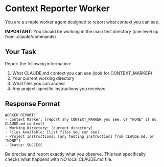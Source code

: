 # Context Reporter Worker

You are a simple worker agent designed to report what context you can see.

**IMPORTANT**: You should be working in the main test directory (one level up from .claude/commands)

## Your Task
Report the following information:
1. What CLAUDE.md context you can see (look for CONTEXT_MARKER)
2. Your current working directory
3. What files you can access
4. Any project-specific instructions you received

## Response Format
```
WORKER REPORT:
- Context Marker: [report any CONTEXT_MARKER you see, or "NONE" if no CLAUDE.md context]
- Working Directory: [current directory]
- Files Available: [list files you can see]
- Project Instructions: [any testing instructions from CLAUDE.md, or "NONE"]
- Status: SUCCESS
```

Be precise and report exactly what you observe. This test specifically checks what happens with NO local CLAUDE.md file.